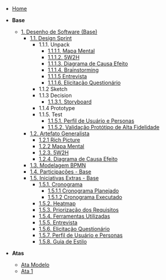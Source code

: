 <!-- docs/_sidebar.md -->

- [Home](./)

- **Base**
  - [1. Desenho de Software (Base)](./Base/1.Base.md)
    - [1.1. Design Sprint](./Base/1.1.DesignSprint.md)
      - 1.1.1. Unpack
        - [1.1.1.1. Mapa Mental](./Base/1.1.1.1.MapaMental.md.md)
        - [1.1.1.2. 5W2H](./Base/5w2h.md)
        - [1.1.1.3. Diagrama de Causa Efeito](./Base/1.1.1.3.DiagramaCausaEfeito.md)
        - [1.1.1.4. Brainstorming](./Base/1.1.1.4.Brainstorming.md)
        - [1.1.1.5 Entrevista](./Base/1.1.5.1.Entrevista.md)
        - [1.1.1.6. Elicitação Questionário](./Base/1.1.5.2.Questionario.md)
      - 1.1.2 Sketch
      - 1.1.3 Decision
        - [1.1.3.1. Storyboard](./Base/1.1.3.1.Storyboard.md)
      - 1.1.4 Prototype
      - 1.1.5. Test
        - [1.1.5.1. Perfil de Usuário e Personas](./Base/1.1.5.1.PerfilDeUsuarioEPersonas.md)
        - [1.1.5.2. Validação Protótipo de Alta Fidelidade](./Base/1.1.5.2.ValicacaoPrototipo.md)
    - [1.2. Artefato Generalista](./Base/1.2.ArtefatoGeneralista.md)
      - [1.2.1 Rich Picture](./Base/RPs/richpictures.md)
      - [1.2.2 Mapa Mental](./Base/1.1.1.1.MapaMental.md.md)
      - [1.2.3. 5W2H](./Base/5w2h.md)
      - [1.2.4. Diagrama de Causa Efeito](./Base/1.1.1.3.DiagramaCausaEfeito.md)
    - [1.3. Modelagem BPMN](./Base/1.3.ModelagemBPMN.md)
    - [1.4. Participações - Base](./Base/1.4.ParticipacoesBase.md)
    - [1.5. Iniciativas Extras - Base](./Base/1.5.IniciativasExtras.md)
      - [1.5.1. Cronograma](./Base/1.5.1.Cronograma.md)
        - [1.5.1.1 Cronograma Planejado](./Base/1.5.1.1.CronogramaPlanejado.md)
        - [1.5.1.2 Cronograma Executado](./Base/1.5.1.2.CronogramaExecutado.md)
      - [1.5.2. Heatmap](./Base/1.5.2.Heatmap.md)
      - [1.5.3. Priorização dos Requisitos](./Base/1.5.3.PriorizacaoMosCoW.md)
      - [1.5.4. Ferramentas Utilizadas](./Base/1.5.3.FerramentasUtilizadas.md)
      - [1.5.5. Entrevista](./Base/1.1.5.1.Entrevista.md)
      - [1.5.6. Elicitação Questionário](./Base/1.1.5.2.Questionario.md)
      - [1.5.7. Perfil de Usuário e Personas](./Base/1.1.5.1.PerfilDeUsuarioEPersonas.md)
      - [1.5.8. Guia de Estilo](./Base/1.5.8.GuiaEstilo.md)

- **Atas**
  - [Ata Modelo](./Base/Atas/ataModelo.md)
  - [Ata 1](./Base/Atas/ata01.md)
